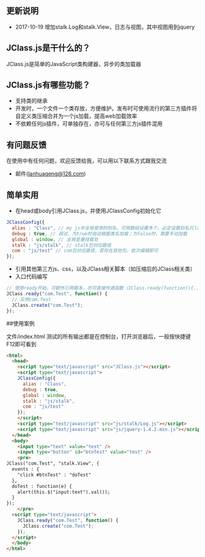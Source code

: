 ## 更新说明
* 2017-10-19 增加stalk.Log和stalk.View，日志与视图，其中视图用到jquery


## JClass.js是干什么的？
  JClass.js是简单的JavaScript类构建器，异步的类加载器


## JClass.js有哪些功能？
* 支持类的继承
* 开发时，一个文件一个类存放，方便维护。发布时可使用流行的第三方插件将自定义类压缩合并为一个js加载，提高web加载效率
* 不依赖任何js插件，可单独存在，亦可与任何第三方js插件混用


## 有问题反馈
在使用中有任何问题，欢迎反馈给我，可以用以下联系方式跟我交流

* 邮件(lanhuageng@126.com)


## 简单实用

* 在head或body引用JClass.js，并使用JClassConfig初始化它

```javascript
JClassConfig({
  alias : "Class", // my js中全局使用的别名，可用数组设置多个，必定设置别名JClass
  debug : true, // 调试，为true时自动根据类名加载；为false时，需要手动加载
  global : window, // 全局变量挂载处
  stalk : "js/stalk", // stalk包对应路径
  com : "js/test" // com包对应路径，若存在其他包，依次编辑即可
});
```

* 引用其他第三方js、css，以及JClass相关脚本（如压缩后的JClass相关类）
* 入口代码编写

```javascript
// 使用ready开始，可额外引用脚本，亦可直接传递函数（JClass.ready(function(){...})）
JClass.ready("com.Test", function() {
  // 实例com.Test
  JClass.create("com.Test");
});
```

##使用案例

文件/index.html
测试的所有输出都是在控制台，打开浏览器后，一般按快捷键F12即可看到



```html
<html>
  <head>
    <script type="text/javascript" src="JClass.js"></script>
	<script type="text/javascript">
    JClassConfig({
      alias : "Class",
      debug : true,
      global : window,
      stalk : "js/stalk",
      com : "js/test"
    });
    </script>
	<script type="text/javascript" src="js/stalk/Log.js"></script>
	<script type="text/javascript" src="js/jquery-1.4.2.min.js"></script>
  </head>
  <body>
    <input type="text" value="test" />
	<input type="button" id="btnTest" value="test" />
	<pre>
JClass("com.Test", "stalk.View", {
  events : {
    "click #btnTest" : "doTest"
  },
  doTest : function(e) {
    alert(this.$("input:text").val());
  }
});
	</pre>
  <script type="text/javascript">
    JClass.ready("com.Test", function() {
      JClass.create("com.Test");
    });
  </script>
  </body>
</html>
```



